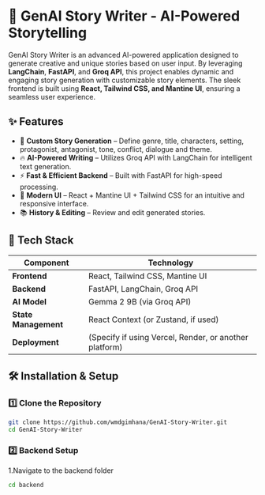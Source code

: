 # 🚀 GenAI Story Writer - AI-Powered Storytelling

GenAI Story Writer is an advanced AI-powered application designed to generate creative and unique stories based on user input. By leveraging **LangChain**, **FastAPI**, and **Groq API**, this project enables dynamic and engaging story generation with customizable story elements. The sleek frontend is built using **React, Tailwind CSS, and Mantine UI**, ensuring a seamless user experience.

## ✨ Features

- 📝 **Custom Story Generation** – Define genre, title, characters, setting, protagonist, antagonist, tone, conflict, dialogue and theme.
- 🔥 **AI-Powered Writing** – Utilizes Groq API with LangChain for intelligent text generation.
- ⚡ **Fast & Efficient Backend** – Built with FastAPI for high-speed processing.
- 🎨 **Modern UI** – React + Mantine UI + Tailwind CSS for an intuitive and responsive interface.
- 📚 **History & Editing** – Review and edit generated stories.

## 🚀 Tech Stack

| Component  | Technology |
|------------|-----------|
| **Frontend** | React, Tailwind CSS, Mantine UI |
| **Backend**  | FastAPI, LangChain, Groq API |
| **AI Model** | Gemma 2 9B (via Groq API) |
| **State Management** | React Context (or Zustand, if used) |
| **Deployment** | (Specify if using Vercel, Render, or another platform) |

## 🛠 Installation & Setup

### **1️⃣ Clone the Repository**
```sh
git clone https://github.com/wmdgimhana/GenAI-Story-Writer.git
cd GenAI-Story-Writer
```
### **2️⃣ Backend Setup**
1.Navigate to the backend folder
```sh
cd backend

